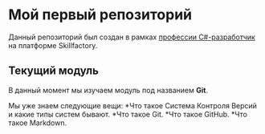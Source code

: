 # Мой первый репозиторий

Данный репозиторий был создан в рамках [профессии C#-разработчик](https://skillfactory.ru/csharp) на платформе Skillfactory.

## Текущий модуль
В данный момент мы изучаем модуль под названием **Git**.

Мы уже знаем следующие вещи:
*Что такое Система Контроля Версий и какие типы систем бывают.
*Что такое Git.
*Что такое GitHub.
*Что такое Markdown.
